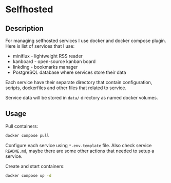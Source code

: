 # Selfhosted

## Description

For managing selfhosted services I use docker and docker compose plugin. Here is list of services that I use:
- miniflux - lightweight RSS reader
- kanboard - open-source kanban board
- linkding - bookmarks manager
- PostgreSQL database where services store their data

Each service have their separate directory that contain configuration, scripts, dockerfiles and other files that related to service.

Service data will be stored in `data/` directory as named docker volumes.

## Usage

Pull containers:

```bash
docker compose pull
```

Configure each service using `*.env.template` file. Also check service `README.md`, maybe there are some other actions that needed to setup a service.

Create and start containers:

```bash
docker compose up -d
```
